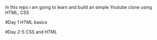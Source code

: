 In this repo i am going to learn and build an simple Youtube clone using HTML, CSS

#Day 1
HTML basics

#Day 2-5
CSS and HTML
